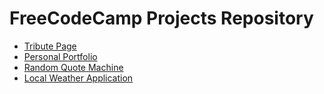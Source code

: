 # FreeCodeCamp Projects Repository

- [Tribute Page](http://tribute-leon.surge.sh/)
- [Personal Portfolio](http://portfolio-leon.surge.sh/)
- [Random Quote Machine](http://randomquote-leon.surge.sh)
- [Local Weather Application](https://localweather-leon.surge.sh)
